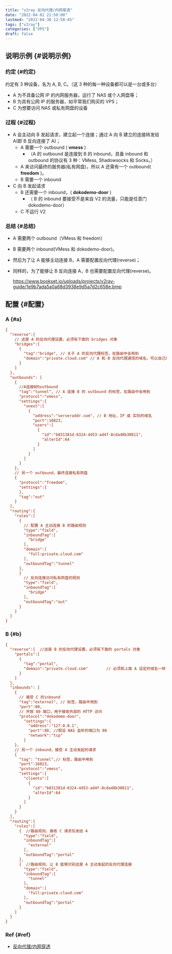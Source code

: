 ```yaml
---
title: "v2ray 反向代理/内网穿透"
date: "2022-04-01 21:50:00"
lastmod: "2022-04-30 12:50:45"
tags: ["v2ray"]
categories: ["VPS"]
draft: false
---
```


## 说明示例 {#说明示例}


### 约定 {#约定}

约定有 3 种设备，名为 A, B, C。（这 3 种的每一种设备都可以是一台或多台）

-   A 为不具备公网 IP 的内网服务器，运行了 NAS 或个人网盘等；
-   B 为具有公网 IP 的服务器，如平常我们购买的 VPS；
-   C 为想要访问 NAS 或私有网盘的设备


### 过程 {#过程}

-   A 会主动向 B 发起请求，建立起一个连接；通过 A 向 B 建立的连接转发给 A(即 B 反向连接了 A)；
    -   A 需要一个 outbound ( **vmess** )
        -   （A 的 outbound 是连接到 B 的 inbound，具备 inbound 和 outbound 的协议有 3 种：VMess, Shadowsocks 和 Socks。）
    -   A 来访问最终的服务器(私有网盘)，所以 A 还需有一个 outbound( **freedom** )。
    -   B 需要一个 inbound
-   C 向 B 发起请求
    -   B 还需要一个 inbound，( **dokodemo-door** )
        -   （ B 的 inbound 要接受不是来自 V2 的流量，只能是任意门 dokodemo-door）
    -   C 不运行 V2


### 总结 {#总结}

-   A 需要两个 outbound（VMess 和 freedom）
-   B 需要两个 inbound(VMess 和 dokodemo-door)。
-   然后为了让 A 能够主动连接 B，A 需要配置反向代理(reverse)；
-   同样的，为了能够让 B 反向连接 A，B 也需要配置反向代理(reverse)。

    <https://www.bookset.io/uploads/projects/v2ray-guide/1e9b7ada5a0a68d3938e9d5a7d2c658e.bmp>


## 配置 {#配置}


### A {#a}

```cfg
{
  "reverse":{
    // 这是 A 的反向代理设置，必须有下面的 bridges 对象
    "bridges":[
      {
        "tag":"bridge", // 关于 A 的反向代理标签，在路由中会用到
        "domain":"private.cloud.com" // A 和 B 反向代理通信的域名，可以自己取一个，可以不是自己购买的域名，但必须跟下面 B 中的 reverse 配置的域名一致
      }
    ]
  },
  "outbounds": [
    {
      //A连接B的outbound
      "tag":"tunnel", // A 连接 B 的 outbound 的标签，在路由中会用到
      "protocol":"vmess",
      "settings":{
        "vnext":[
          {
            "address":"serveraddr.com", // B 地址，IP 或 实际的域名
            "port":16823,
            "users":[
              {
                "id":"b831381d-6324-4d53-ad4f-8cda48b30811",
                "alterId":64
              }
            ]
          }
        ]
      }
    },
    // 另一个 outbound，最终连接私有网盘
    {
      "protocol":"freedom",
      "settings":{
      },
      "tag":"out"
    }
  ],
  "routing":{
    "rules":[
      {
        // 配置 A 主动连接 B 的路由规则
        "type":"field",
        "inboundTag":[
          "bridge"
        ],
        "domain":[
          "full:private.cloud.com"
        ],
        "outboundTag":"tunnel"
      },
      {
        // 反向连接访问私有网盘的规则
        "type":"field",
        "inboundTag":[
          "bridge"
        ],
        "outboundTag":"out"
      }
    ]
  }
}
```


### B {#b}

```cfg
{
  "reverse":{  //这是 B 的反向代理设置，必须有下面的 portals 对象
    "portals":[
      {
        "tag":"portal",
        "domain":"private.cloud.com"        // 必须和上面 A 设定的域名一样
      }
    ]
  },
  "inbounds": [
    {
      // 接受 C 的inbound
      "tag":"external", // 标签，路由中用到
      "port":80,
      // 开放 80 端口，用于接收外部的 HTTP 访问
      "protocol":"dokodemo-door",
        "settings":{
          "address":"127.0.0.1",
          "port":80, //假设 NAS 监听的端口为 80
          "network":"tcp"
        }
    },
    // 另一个 inbound，接受 A 主动发起的请求
    {
      "tag": "tunnel",// 标签，路由中用到
      "port":16823,
      "protocol":"vmess",
      "settings":{
        "clients":[
          {
            "id":"b831381d-6324-4d53-ad4f-8cda48b30811",
            "alterId":64
          }
        ]
      }
    }
  ],
  "routing":{
    "rules":[
      {  //路由规则，接收 C 请求后发给 A
        "type":"field",
        "inboundTag":[
          "external"
        ],
        "outboundTag":"portal"
      },
      {  //路由规则，让 B 能够识别这是 A 主动发起的反向代理连接
        "type":"field",
        "inboundTag":[
          "tunnel"
        ],
        "domain":[
          "full:private.cloud.com"
        ],
        "outboundTag":"portal"
      }
    ]
  }
}
```


### Ref {#ref}

-   [反向代理/内网穿透](https://www.bookset.io/read/v2ray-guide/94bb3d54ac5738ed.md)